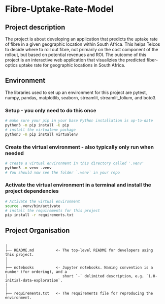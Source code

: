 # Fibre-Uptake-Rate-Model

## Project description

The project is about developing an application that predicts the uptake rate of fibre in a given geographic location within South Africa. This helps Telcos to decide where to roll out fibre, not primarily on the cost component of the rollout, but based on potential revenues and ROI.
The outcome of this project is an interactive web application that visualizies the predicted fiber-optics uptake rate for geographic locations in South Africa. 

## Environment

The libraries used to set up an environment for this project are pytest, numpy, pandas, matplotlib, seaborn, streamlit, streamlit_folium, and
boto3.

### Setup - you only need to do this once

```bash
# make sure your pip in your base Python installation is up-to-date
python3 -m pip install -U pip
# install the virtualenv package
python3 -m pip install virtualenv
```

### Create the virtual environment - also typically only run when needed

```bash
# create a virtual environment in this directory called '.venv'
python3 -m venv .venv
# You should now see the folder `.venv` in your repo
```

### Activate the virtual environment in a terminal and install the project dependencies

```bash
# Activate the virtual environment
source .venv/bin/activate
# install the requirements for this project
pip install -r requirements.txt
```


## Project Organisation

```ascii

|
├── README.md          <- The top-level README for developers using this project.
│
│
├── notebooks          <- Jupyter notebooks. Naming convention is a number (for ordering), and a
│                         short `-` delimited description, e.g. `1.0-initial-data-exploration`.
|                       
│
├── requirements.txt   <- The requirements file for reproducing the environment.
```
